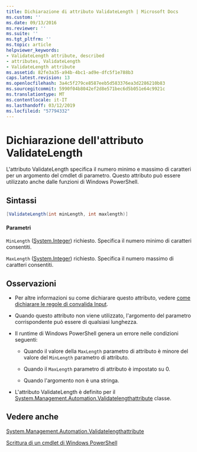 ```yaml
---
title: Dichiarazione di attributo ValidateLength | Microsoft Docs
ms.custom: ''
ms.date: 09/13/2016
ms.reviewer: ''
ms.suite: ''
ms.tgt_pltfrm: ''
ms.topic: article
helpviewer_keywords:
- ValidateLength attribute, described
- attributes, ValidateLength
- ValidateLength attribute
ms.assetid: 82fe3a35-a94b-4bc1-ad9e-dfc5f1e788b3
caps.latest.revision: 13
ms.openlocfilehash: 3a4c5f279ce8587eeb5d583376ea3d2286210b83
ms.sourcegitcommit: 5990f04b8042ef2d8e571bec6d5b051e64c9921c
ms.translationtype: MT
ms.contentlocale: it-IT
ms.lasthandoff: 03/12/2019
ms.locfileid: "57794332"
---
```

# <a name="validatelength-attribute-declaration"></a>Dichiarazione dell'attributo ValidateLength

L'attributo ValidateLength specifica il numero minimo e massimo di caratteri per un argomento del cmdlet di parametro. Questo attributo può essere utilizzato anche dalle funzioni di Windows PowerShell.

## <a name="syntax"></a>Sintassi

```csharp
[ValidateLength(int minLength, int maxlength)]
```

#### <a name="parameters"></a>Parametri

`MinLength` ([System.Integer](/dotnet/api/System.Integer)) richiesto. Specifica il numero minimo di caratteri consentiti.

`MaxLength` ([System.Integer](/dotnet/api/System.Integer)) richiesto. Specifica il numero massimo di caratteri consentiti.

## <a name="remarks"></a>Osservazioni

- Per altre informazioni su come dichiarare questo attributo, vedere [come dichiarare le regole di convalida Input](http://msdn.microsoft.com/en-us/544c2100-62ba-4be4-b2a2-cc0d4e4fc45b).

- Quando questo attributo non viene utilizzato, l'argomento del parametro corrispondente può essere di qualsiasi lunghezza.

- Il runtime di Windows PowerShell genera un errore nelle condizioni seguenti:

    - Quando il valore della `MaxLength` parametro di attributo è minore del valore del `MinLength` parametro di attributo.

    - Quando il `MaxLength` parametro di attributo è impostato su 0.

    - Quando l'argomento non è una stringa.

- L'attributo ValidateLength è definito per il [System.Management.Automation.Validatelengthattribute](/dotnet/api/System.Management.Automation.ValidateLengthAttribute) classe.

## <a name="see-also"></a>Vedere anche

[System.Management.Automation.Validatelengthattribute](/dotnet/api/System.Management.Automation.ValidateLengthAttribute)

[Scrittura di un cmdlet di Windows PowerShell](./writing-a-windows-powershell-cmdlet.md)

